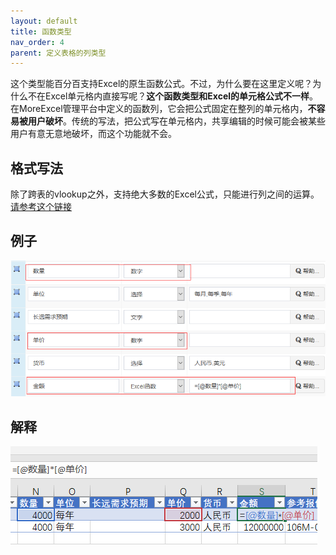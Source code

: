 ```yaml
---
layout: default
title: 函数类型
nav_order: 4
parent: 定义表格的列类型
---
```


这个类型能百分百支持Excel的原生函数公式。不过，为什么要在这里定义呢？为什么不在Excel单元格内直接写呢？**这个函数类型和Excel的单元格公式不一样**。在MoreExcel管理平台中定义的函数列，它会把公式固定在整列的单元格内，**不容易被用户破坏**。传统的写法，把公式写在单元格内，共享编辑的时候可能会被某些用户有意无意地破坏，而这个功能就不会。

## 格式写法

除了跨表的vlookup之外，支持绝大多数的Excel公式，只能进行列之间的运算。[请参考这个链接](https://support.office.com/zh-cn/article/%E4%BD%BF%E7%94%A8-excel-%E8%A1%A8%E6%A0%BC%E4%B8%AD%E7%9A%84%E8%AE%A1%E7%AE%97%E5%88%97-873fbac6-7110-4300-8f6f-aafa2ea11ce8)

## 例子

![image](images/image022.png)

## 解释

![image](images/image023.png)